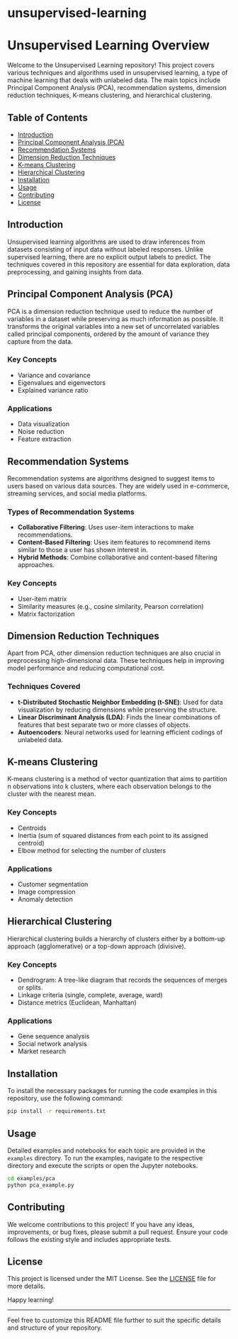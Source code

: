 # unsupervised-learning

# Unsupervised Learning Overview

Welcome to the Unsupervised Learning repository! This project covers various techniques and algorithms used in unsupervised learning, a type of machine learning that deals with unlabeled data. The main topics include Principal Component Analysis (PCA), recommendation systems, dimension reduction techniques, K-means clustering, and hierarchical clustering.

## Table of Contents
- [Introduction](#introduction)
- [Principal Component Analysis (PCA)](#principal-component-analysis-pca)
- [Recommendation Systems](#recommendation-systems)
- [Dimension Reduction Techniques](#dimension-reduction-techniques)
- [K-means Clustering](#k-means-clustering)
- [Hierarchical Clustering](#hierarchical-clustering)
- [Installation](#installation)
- [Usage](#usage)
- [Contributing](#contributing)
- [License](#license)

## Introduction
Unsupervised learning algorithms are used to draw inferences from datasets consisting of input data without labeled responses. Unlike supervised learning, there are no explicit output labels to predict. The techniques covered in this repository are essential for data exploration, data preprocessing, and gaining insights from data.

## Principal Component Analysis (PCA)
PCA is a dimension reduction technique used to reduce the number of variables in a dataset while preserving as much information as possible. It transforms the original variables into a new set of uncorrelated variables called principal components, ordered by the amount of variance they capture from the data.

### Key Concepts
- Variance and covariance
- Eigenvalues and eigenvectors
- Explained variance ratio

### Applications
- Data visualization
- Noise reduction
- Feature extraction

## Recommendation Systems
Recommendation systems are algorithms designed to suggest items to users based on various data sources. They are widely used in e-commerce, streaming services, and social media platforms.

### Types of Recommendation Systems
- **Collaborative Filtering**: Uses user-item interactions to make recommendations.
- **Content-Based Filtering**: Uses item features to recommend items similar to those a user has shown interest in.
- **Hybrid Methods**: Combine collaborative and content-based filtering approaches.

### Key Concepts
- User-item matrix
- Similarity measures (e.g., cosine similarity, Pearson correlation)
- Matrix factorization

## Dimension Reduction Techniques
Apart from PCA, other dimension reduction techniques are also crucial in preprocessing high-dimensional data. These techniques help in improving model performance and reducing computational cost.

### Techniques Covered
- **t-Distributed Stochastic Neighbor Embedding (t-SNE)**: Used for data visualization by reducing dimensions while preserving the structure.
- **Linear Discriminant Analysis (LDA)**: Finds the linear combinations of features that best separate two or more classes of objects.
- **Autoencoders**: Neural networks used for learning efficient codings of unlabeled data.

## K-means Clustering
K-means clustering is a method of vector quantization that aims to partition n observations into k clusters, where each observation belongs to the cluster with the nearest mean.

### Key Concepts
- Centroids
- Inertia (sum of squared distances from each point to its assigned centroid)
- Elbow method for selecting the number of clusters

### Applications
- Customer segmentation
- Image compression
- Anomaly detection

## Hierarchical Clustering
Hierarchical clustering builds a hierarchy of clusters either by a bottom-up approach (agglomerative) or a top-down approach (divisive).

### Key Concepts
- Dendrogram: A tree-like diagram that records the sequences of merges or splits.
- Linkage criteria (single, complete, average, ward)
- Distance metrics (Euclidean, Manhattan)

### Applications
- Gene sequence analysis
- Social network analysis
- Market research

## Installation
To install the necessary packages for running the code examples in this repository, use the following command:

```bash
pip install -r requirements.txt
```

## Usage
Detailed examples and notebooks for each topic are provided in the `examples` directory. To run the examples, navigate to the respective directory and execute the scripts or open the Jupyter notebooks.

```bash
cd examples/pca
python pca_example.py
```

## Contributing
We welcome contributions to this project! If you have any ideas, improvements, or bug fixes, please submit a pull request. Ensure your code follows the existing style and includes appropriate tests.

## License
This project is licensed under the MIT License. See the [LICENSE](LICENSE) file for more details.

Happy learning!

---

Feel free to customize this README file further to suit the specific details and structure of your repository.
